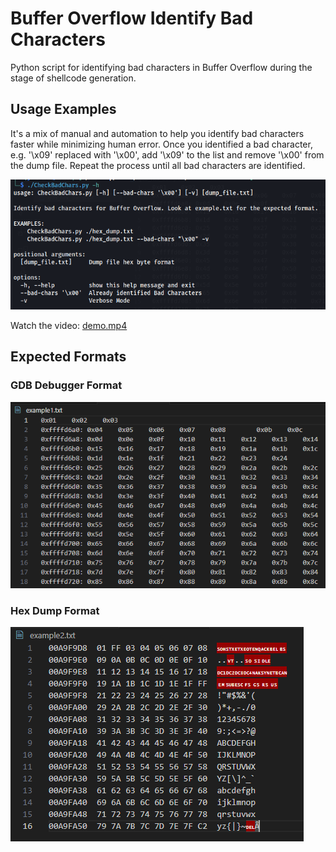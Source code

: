 # Buffer Overflow Identify Bad Characters
Python script for identifying bad characters in Buffer Overflow during the stage of shellcode generation.

## Usage Examples
It's a mix of manual and automation to help you identify bad characters faster while minimizing human error. Once you identified a bad character, e.g. '\x09' replaced with '\x00', add '\x09' to the list and remove '\x00' from the dump file. Repeat the process until all bad characters are identified. <br>

![alt text](Images/usage.png)

Watch the video: [demo.mp4](demo.mp4)


## Expected Formats
### GDB Debugger Format
![alt text](Images/gdb.png)

### Hex Dump Format
![!\[alt text\](Images/usage.png)](Images/hex_dump.png)